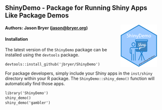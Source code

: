 ## ShinyDemo - Package for Running Shiny Apps Like Package Demos

<img src="man/figures/ShinyDemo.png" align="right" width="120" />

#### Authors: Jason Bryer ([jason@bryer.org](mailto:jason@bryer.org))

#### Installation

The latest version of the `ShinyDemo` package can be installed using the `devtools` package.

```
devtools::install_github('jbryer/ShinyDemo')
```

For package developers, simply include your Shiny apps in the `inst/shiny` directory within your R package. The `ShinyDemo::shiny_demo()` function will automatically find those apps.

```
library('ShinyDemo')
shiny_demo()
shiny_demo('gambler')
```

